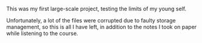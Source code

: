 This was my first large-scale project, testing the limits of my young self.

Unfortunately, a lot of the files were corrupted due to faulty storage management, so this is all I have left, in addition to the notes I took on paper while listening to the course.
